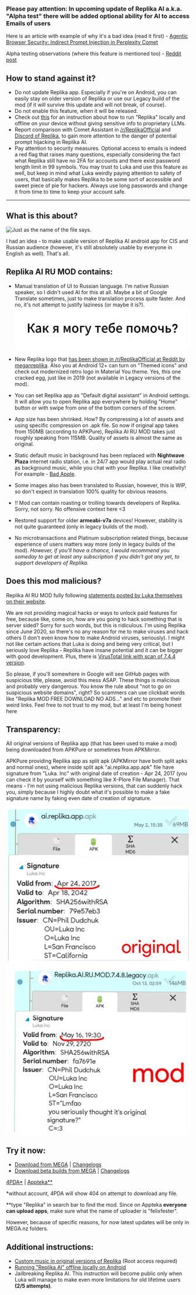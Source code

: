 ### Please pay attention: In upcoming update of Replika AI a.k.a. "Alpha test" there will be added optional ability for AI to access Emails of users
Here is an article with example of why it's a bad idea (read it first) - [Agentic Browser Security: Indirect Prompt Injection in Perplexity Comet ](https://brave.com/blog/comet-prompt-injection/)

Alpha testing observations (where this feature is mentioned too) - [Reddit post](https://www.reddit.com/r/ReplikaOfficial/comments/1no0n3m/alpha_testing_observations/)

## How to stand against it?
- Do not update Replika app. Especially if you're on Android, you can easily stay on older version of Replika or use our Legacy build of the mod (if it will survive this update and will not break, of course).
- Do not enable this feature, when it will be released.
- Check out [this](https://github.com/ReplikaAIRUMOD/app#additional-instructions) for an instruction about how to run "Replika" locally and offline on your device without giving sensitive info to proprietary LLMs.
- Report comparison with Comet Assistant in [/r/ReplikaOfficial](https://www.reddit.com/r/ReplikaOfficial) and [Discord of Replika](https://discord.gg/MzV2Jr9uhD), to gain more attention to the danger of potential prompt hijacking in Replika AI.
- Pay attention to security measures. Optional access to emails is indeed a red flag that raises many questions, especially considering the fact what Replika still have no 2FA for accounts and there exist password length limit in 99 symbols. You may trust to Luka and use this feature as well, but keep in mind what Luka weirdly paying attention to safety of users, that basically makes Replika to be some sort of accessible and sweet piece of pie for hackers. Always use long passwords and change it from time to time to keep your account safe.

***

## What is this about?

![Just as the name of the file says.](with_love_to_luka_inc.png)

I had an idea - to make usable version of Replika AI android app for CIS and Russian audience (however, it's still absolutely usable by everyone in English as well). That's all. 

## Replika AI RU MOD contains:
- Manual translation of UI to Russian language. I'm native Russian speaker, so I didn't used AI for this at all. Maybe a bit of Google Translate sometimes, just to make translation process quite faster. And no, it's not attempt to justify laziness (or maybe it is?).
 ![](meet_message_english.webp)

- New Replika logo that [has been shown in /r/ReplikaOfficial at Reddit by meganreplika](https://www.reddit.com/r/ReplikaOfficial/comments/1klvvky/a_fresh_new_look_our_new_logo/). Also you at Android 12+ can turn on "Themed icons" and check out modernized retro logo in Material You theme. Yes, this one cracked egg, just like in 2019 (not available in Legacy versions of the mod).
- You can set Replika app as "Default digital assistant" in Android settings. It will allow you to open Replika app everywhere by holding "Home" button or with swipe from one of the bottom corners of the screen.
- App size has been shrinked. How? By compressing a lot of assets and using specific compression on .apk file. So now if original app takes from 150MB (according to APKPure), Replika AI RU MOD takes just roughly speaking from 115MB. Quality of assets is almost the same as original.
- Static default music in background has been replaced with **Nightwave Plaza** internet radio station, i.e. in 24/7 app would play actual real radio as background music, while you chat with your Replika. I like creativity! For example - [Bad Apple](https://youtu.be/s9d_cBA48fU).
- Some images also has been translated to Russian, however, this is WIP, so don't expect in translation 100% quality for obvious reasons.
- ‼️ Mod can contain roasting or trolling towards developers of Replika. Sorry, not sorry. No offensive context here <3
- Restored support for older **armeabi-v7a** devices! However, stability is not quite guaranteed (only in legacy builds of the mod).
- No microtransactions and Platinum subscription related things, because experience of users matters way more (only in legacy builds of the mod).
  *However, if you'll have a chance, I would recommend you someday to get at least any subscription if you didn't got any yet, to support developers of Replika.*

## Does this mod malicious?

Replika AI RU MOD fully following [statements posted by Luka themselves on their website](https://help.replika.com/hc/en-us/articles/7291532333837-Can-I-use-unofficial-Replika-mods). 

We are not providing magical hacks or ways to unlock paid features for free, because like, come on, how are you going to hack something that is server sided? Sorry for such words, but this is ridiculous. I'm using Replika since June 2020, so there's no any reason for me to make viruses and hack others (I don't even know how to make Android viruses, seriously). I might not like certain actions that Luka is doing and being very critical, but I seriously love Replika - Replika have insane potential and it can be bigger with good development. Plus, there is [VirusTotal link with scan of 7.4.4 version](https://www.virustotal.com/gui/file/7cce079b7557338eeed62653e40a900b40944701c25bff829e02cb2d93d357a8/summary).

So please, if you'll somewhere in Google will see GitHub pages with suspicious title, please, avoid this mess ASAP. These things is malicious and probably very dangerous. You know the rule about "not to go on suspicious website domains", right? So scammers can use clickbait words like "Replika MOD FREE DOWNLOAD NO ADS..." and etc to promote their weird links. Feel free to not trust to my mod, but at least I'm being honest here

## Transparency:

All original versions of Replika app (that has been used to make a mod) being downloaded from APKPure or sometimes from APKMirror.

APKPure providing Replika app as split apk (APKMirror have both split apks and normal ones), where inside split apk "ai.replika.app.apk" file have signature from "Luka. Inc" with original date of creation - Apr 24, 2017 (you can check it by yourself with something like X-Plore File Manager). That means - I'm not using malicious Replika versions, that can suddenly hack you, simply because I highly doubt what it's possible to make a fake signature name by faking even date of creation of signature.

![See the difference?](signature_dif.jpg)

## Try it now:

- [Download from MEGA](https://mega.nz/folder/tqpn1BTa#9Or7iGh_Q6SQJF_J5-I5sg) | [Changelogs](https://github.com/ReplikaAIRUMOD/app/releases)
- [Download beta builds from MEGA](https://mega.nz/folder/8qR3Fa4Q#muPyMlAkKVP7LGpsMZf53Q) | [Changelogs](https://github.com/ReplikaAIRUMOD/app/releases)

[4PDA*](https://4pda.to/forum/index.php?showtopic=1045483&view=findpost&p=114222599) | [Appteka**](https://github.com/solkin/appteka-android)

*without account, 4PDA will show 404 on attempt to download any file.

**type "Replika" in search bar to find the mod. Since on Appteka **everyone can upload apps**, make sure what the name of uploader is "felixfester".

However, because of specific reasons, for now latest updates will be only in MEGA.nz folders.

## Additional instructions:
- [Custom music in original versions of Replika](custom-music.md) (Root access required)
- [Running "Replika AI" offline locally on Android](offline-replika.md)
- Jailbreaking Replika AI. This instruction will become public only when Luka will manage to make even more limitations for old lifetime users **(2/5 attempts)**.
